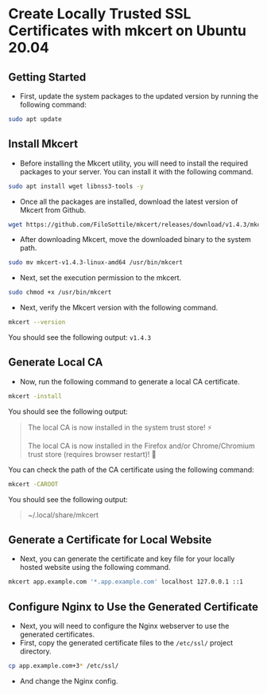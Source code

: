 # Create Locally Trusted SSL Certificates with mkcert on Ubuntu 20.04

## Getting Started

- First, update the system packages to the updated version by running the following command:

```bash
sudo apt update
```

## Install Mkcert

- Before installing the Mkcert utility, you will need to install the required packages to your server. You can install it with the following command.

```bash
sudo apt install wget libnss3-tools -y
```

- Once all the packages are installed, download the latest version of Mkcert from Github.

```bash
wget https://github.com/FiloSottile/mkcert/releases/download/v1.4.3/mkcert-v1.4.3-linux-amd64
```

- After downloading Mkcert, move the downloaded binary to the system path.

```bash
sudo mv mkcert-v1.4.3-linux-amd64 /usr/bin/mkcert
```

- Next, set the execution permission to the mkcert.

```bash
sudo chmod +x /usr/bin/mkcert
```

- Next, verify the Mkcert version with the following command.

```bash
mkcert --version
```

You should see the following output: `v1.4.3`

## Generate Local CA

- Now, run the following command to generate a local CA certificate.

```bash
mkcert -install
```

You should see the following output:

> The local CA is now installed in the system trust store! ⚡️
>
> The local CA is now installed in the Firefox and/or Chrome/Chromium trust store (requires browser restart)! 🦊

You can check the path of the CA certificate using the following command:

```bash
mkcert -CAROOT
```

You should see the following output:

> ~/.local/share/mkcert

## Generate a Certificate for Local Website

- Next, you can generate the certificate and key file for your locally hosted website using the following command.

```bash
mkcert app.example.com '*.app.example.com' localhost 127.0.0.1 ::1
```

## Configure Nginx to Use the Generated Certificate

- Next, you will need to configure the Nginx webserver to use the generated certificates.
- First, copy the generated certificate files to the `/etc/ssl/` project directory.

```bash
cp app.example.com+3* /etc/ssl/
```

- And change the Nginx config.
